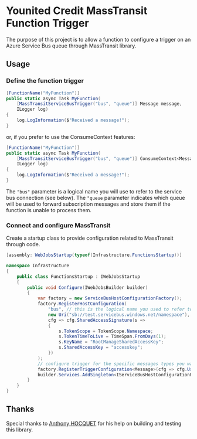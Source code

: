 # Younited Credit MassTransit Function Trigger

The purpose of this project is to allow a function to configure a trigger on an Azure Service Bus queue through MassTransit library.

## Usage

### Define the function trigger
```cs
[FunctionName("MyFunction")]
public static async Task MyFunction(
    [MassTransitServiceBusTrigger("bus", "queue")] Message message,
    ILogger log)
{
    log.LogInformation($"Received a message!");
}
```
or, if you prefer to use the ConsumeContext features:
```cs
[FunctionName("MyFunction")]
public static async Task MyFunction(
    [MassTransitServiceBusTrigger("bus", "queue")] ConsumeContext<Message> context,
    ILogger log)
{
    log.LogInformation($"Received a message!");
}
```

The `"bus"` parameter is a logical name you will use to refer to the service bus connection (see below).
The `"queue` parameter indicates which queue will be used to forward subscription messages and store them if the function is unable to process them.

### Connect and configure MassTransit
Create a startup class to provide configuration related to MassTransit through code.
```cs
[assembly: WebJobsStartup(typeof(Infrastructure.FunctionsStartup))]

namespace Infrastructure
{
    public class FunctionsStartup : IWebJobsStartup
    {
        public void Configure(IWebJobsBuilder builder)
        {
            var factory = new ServiceBusHostConfigurationFactory();
            factory.RegisterHostConfiguration(
                "bus", // this is the logical name you used to refer to the connection in the trigger
                new Uri("sb://test.servicebus.windows.net/namespace"),
                cfg => cfg.SharedAccessSignature(s =>
                {
                    s.TokenScope = TokenScope.Namespace;
                    s.TokenTimeToLive = TimeSpan.FromDays(1);
                    s.KeyName = "RootManageSharedAccessKey";
                    s.SharedAccessKey = "accesskey";
                })
            );
            // configure trigger for the specific messages types you want to customize
            factory.RegisterTriggerConfiguration<Message>(cfg => cfg.UseMessageRetry(r => r.Immediate(5)));
            builder.Services.AddSingleton<IServiceBusHostConfigurationFactory>(factory);
        }
    }
}
```

## Thanks
Special thanks to [Anthony HOCQUET] for his help on building and testing this library.

[Anthony HOCQUET]: https://github.com/ahocquet